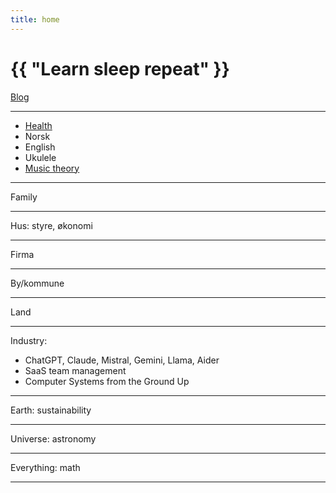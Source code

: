 ```yaml
---
title: home
---
```

# {{ "Learn sleep repeat" }}

[Blog](/pages/blog.html)

---

* [Health](/2024/07/11/yoga.html)
* Norsk
* English
* Ukulele
* [Music theory](/2024/11/05/music-theory.html)

---

Family

---

Hus: styre, økonomi

---

Firma

---

By/kommune

---

Land

---

Industry:
 * ChatGPT, Claude, Mistral, Gemini, Llama, Aider
 * SaaS team management
 * Computer Systems from the Ground Up

---

Earth: sustainability

---

Universe: astronomy

---

Everything: math 

---


